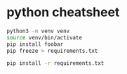 # python cheatsheet

``` bash
python3 -m venv venv
source venv/bin/activate
pip install foobar
pip freeze > requirements.txt
```



``` bash
pip install -r requirements.txt
```